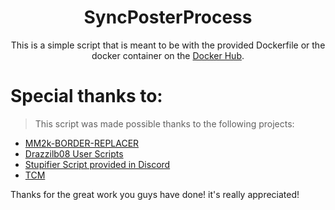 <div align="center">

# SyncPosterProcess

This is a simple script that is meant to be with the provided Dockerfile or the docker container on the [Docker Hub]().

</div>

# Special thanks to:

> This script was made possible thanks to the following projects:

- [MM2k-BORDER-REPLACER](https://github.com/listentofaze/mm2k-border-replacer/tree/main)
- [Drazzilb08 User Scripts](https://github.com/Drazzilb08/userScripts)
- [Stupifier Script provided in Discord](https://discord.com/channels/492590071455940612/1124032073557086258/1126226814629576858)
- [TCM](https://github.com/CollinHeist/TitleCardMaker)

Thanks for the great work you guys have done! it's really appreciated!
